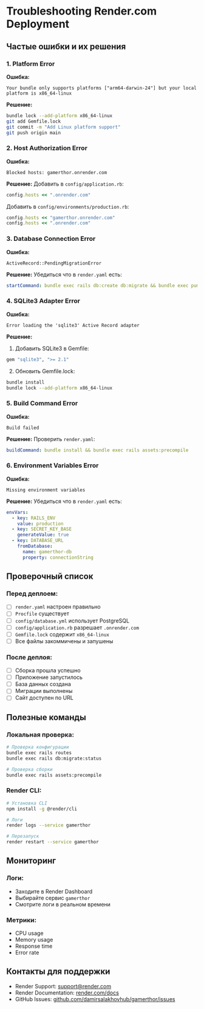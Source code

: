 # Troubleshooting Render.com Deployment

## Частые ошибки и их решения

### 1. Platform Error

**Ошибка:**
```
Your bundle only supports platforms ["arm64-darwin-24"] but your local platform is x86_64-linux
```

**Решение:**
```bash
bundle lock --add-platform x86_64-linux
git add Gemfile.lock
git commit -m "Add Linux platform support"
git push origin main
```

### 2. Host Authorization Error

**Ошибка:**
```
Blocked hosts: gamerthor.onrender.com
```

**Решение:**
Добавить в `config/application.rb`:
```ruby
config.hosts << ".onrender.com"
```

Добавить в `config/environments/production.rb`:
```ruby
config.hosts << "gamerthor.onrender.com"
config.hosts << ".onrender.com"
```

### 3. Database Connection Error

**Ошибка:**
```
ActiveRecord::PendingMigrationError
```

**Решение:**
Убедиться что в `render.yaml` есть:
```yaml
startCommand: bundle exec rails db:create db:migrate && bundle exec puma -t 5:5 -p ${PORT:-3000} -e ${RAILS_ENV:-production}
```

### 4. SQLite3 Adapter Error

**Ошибка:**
```
Error loading the 'sqlite3' Active Record adapter
```

**Решение:**
1. Добавить SQLite3 в Gemfile:
```ruby
gem "sqlite3", ">= 2.1"
```

2. Обновить Gemfile.lock:
```bash
bundle install
bundle lock --add-platform x86_64-linux
```

### 5. Build Command Error

**Ошибка:**
```
Build failed
```

**Решение:**
Проверить `render.yaml`:
```yaml
buildCommand: bundle install && bundle exec rails assets:precompile
```

### 6. Environment Variables Error

**Ошибка:**
```
Missing environment variables
```

**Решение:**
Убедиться что в `render.yaml` есть:
```yaml
envVars:
  - key: RAILS_ENV
    value: production
  - key: SECRET_KEY_BASE
    generateValue: true
  - key: DATABASE_URL
    fromDatabase:
      name: gamerthor-db
      property: connectionString
```

## Проверочный список

### Перед деплоем:
- [ ] `render.yaml` настроен правильно
- [ ] `Procfile` существует
- [ ] `config/database.yml` использует PostgreSQL
- [ ] `config/application.rb` разрешает `.onrender.com`
- [ ] `Gemfile.lock` содержит `x86_64-linux`
- [ ] Все файлы закоммичены и запушены

### После деплоя:
- [ ] Сборка прошла успешно
- [ ] Приложение запустилось
- [ ] База данных создана
- [ ] Миграции выполнены
- [ ] Сайт доступен по URL

## Полезные команды

### Локальная проверка:
```bash
# Проверка конфигурации
bundle exec rails routes
bundle exec rails db:migrate:status

# Проверка сборки
bundle exec rails assets:precompile
```

### Render CLI:
```bash
# Установка CLI
npm install -g @render/cli

# Логи
render logs --service gamerthor

# Перезапуск
render restart --service gamerthor
```

## Мониторинг

### Логи:
- Заходите в Render Dashboard
- Выбирайте сервис `gamerthor`
- Смотрите логи в реальном времени

### Метрики:
- CPU usage
- Memory usage
- Response time
- Error rate

## Контакты для поддержки

- Render Support: [support@render.com](mailto:support@render.com)
- Render Documentation: [render.com/docs](https://render.com/docs)
- GitHub Issues: [github.com/damirsalakhovhub/gamerthor/issues](https://github.com/damirsalakhovhub/gamerthor/issues)

